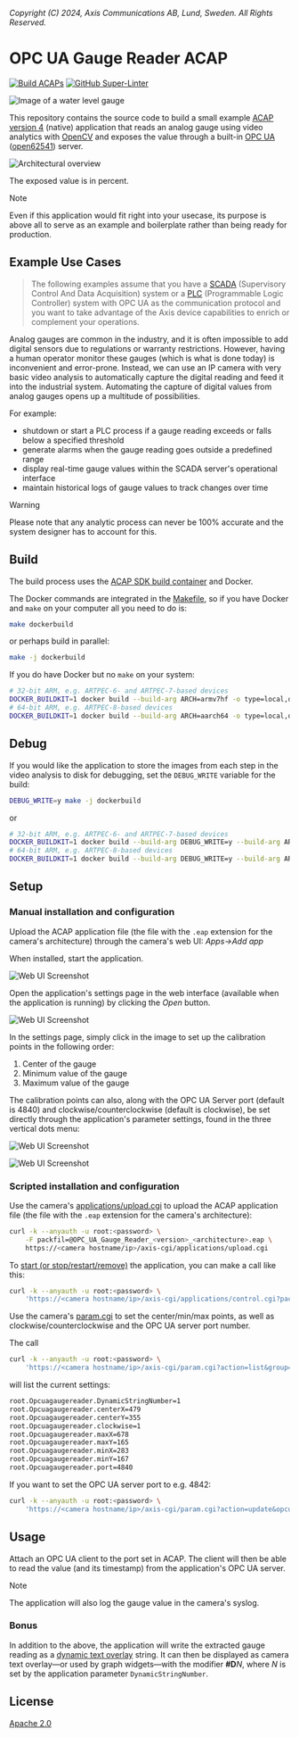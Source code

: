 *Copyright (C) 2024, Axis Communications AB, Lund, Sweden. All Rights Reserved.*

# OPC UA Gauge Reader ACAP

[![Build ACAPs](https://github.com/AxisCommunications/opc-ua-gaugereader-acap/actions/workflows/build.yml/badge.svg)](https://github.com/AxisCommunications/opc-ua-gaugereader-acap/actions/workflows/build.yml)
[![GitHub Super-Linter](https://github.com/AxisCommunications/opc-ua-gaugereader-acap/actions/workflows/super-linter.yml/badge.svg)](https://github.com/AxisCommunications/opc-ua-gaugereader-acap/actions/workflows/super-linter.yml)

![Image of a water level gauge](images/water_level_gauge.jpg)

This repository contains the source code to build a small example
[ACAP version 4](https://axiscommunications.github.io/acap-documentation/)
(native) application that reads an analog gauge using video analytics with
[OpenCV](https://opencv.org/)
and exposes the value through a built-in
[OPC UA](https://en.wikipedia.org/wiki/OPC_Unified_Architecture)
([open62541](https://open62541.org/)) server.

![Architectural overview](images/acap_architecture.svg)

The exposed value is in percent.

> [!NOTE]
> Even if this application would fit right into your usecase, its purpose is
> above all to serve as an example and boilerplate rather than being ready for
> production.

## Example Use Cases

> The following examples assume that you have a [SCADA](https://en.wikipedia.org/wiki/SCADA) (Supervisory
Control And Data Acquisition) system or a [PLC](https://en.wikipedia.org/wiki/Programmable_logic_controller) (Programmable Logic Controller) system with OPC UA as the communication protocol and you want to take advantage of the Axis device capabilities to enrich or complement your operations.

Analog gauges are common in the industry, and it is often impossible to add
digital sensors due to regulations or warranty restrictions. However, having a
human operator monitor these gauges (which is what is done today) is
inconvenient and error-prone. Instead, we can use an IP camera with very basic
video analysis to automatically capture the digital reading and feed it into
the industrial system. Automating the capture of digital values from analog
gauges opens up a multitude of possibilities.

For example:

- shutdown or start a PLC process if a gauge reading exceeds or falls below a specified threshold
- generate alarms when the gauge reading goes outside a predefined range
- display real-time gauge values within the SCADA server's operational interface
- maintain historical logs of gauge values to track changes over time

> [!WARNING]
> Please note that any analytic process can never be 100% accurate and the system designer has to account for this.

## Build

The build process uses the
[ACAP SDK build container](https://hub.docker.com/r/axisecp/acap-sdk)
and Docker.

The Docker commands are integrated in the [Makefile](Makefile), so if you have
Docker and `make` on your computer all you need to do is:

```sh
make dockerbuild
```

or perhaps build in parallel:

```sh
make -j dockerbuild
```

If you do have Docker but no `make` on your system:

```sh
# 32-bit ARM, e.g. ARTPEC-6- and ARTPEC-7-based devices
DOCKER_BUILDKIT=1 docker build --build-arg ARCH=armv7hf -o type=local,dest=. .
# 64-bit ARM, e.g. ARTPEC-8-based devices
DOCKER_BUILDKIT=1 docker build --build-arg ARCH=aarch64 -o type=local,dest=. .
```

## Debug

If you would like the application to store the images from each step in the
video analysis to disk for debugging, set the `DEBUG_WRITE` variable for the
build:

```sh
DEBUG_WRITE=y make -j dockerbuild
```

or

```sh
# 32-bit ARM, e.g. ARTPEC-6- and ARTPEC-7-based devices
DOCKER_BUILDKIT=1 docker build --build-arg DEBUG_WRITE=y --build-arg ARCH=armv7hf -o type=local,dest=. .
# 64-bit ARM, e.g. ARTPEC-8-based devices
DOCKER_BUILDKIT=1 docker build --build-arg DEBUG_WRITE=y --build-arg ARCH=aarch64 -o type=local,dest=. .
```

## Setup

### Manual installation and configuration

Upload the ACAP application file (the file with the `.eap` extension for the
camera's architecture) through the camera's web UI: *Apps->Add app*

When installed, start the application.

![Web UI Screenshot](images/web_ui_open_settings.png)

Open the application's settings page in the web interface (available when the
application is running) by clicking the *Open* button.

![Web UI Screenshot](images/web_ui_settings.png)

In the settings page, simply click in the image to set up the calibration
points in the following order:

1. Center of the gauge
1. Minimum value of the gauge
1. Maximum value of the gauge

The calibration points can also, along with the OPC UA Server port (default is
4840) and clockwise/counterclockwise (default is clockwise), be set directly
through the application's parameter settings, found in the three vertical dots menu:

![Web UI Screenshot](images/web_ui_open_param_settings.png)

![Web UI Screenshot](images/web_ui_param_settings.png)

### Scripted installation and configuration

Use the camera's
[applications/upload.cgi](https://www.axis.com/vapix-library/subjects/t10102231/section/t10036126/display?section=t10036126-t10010609)
to upload the ACAP application file (the file with the `.eap` extension for the
camera's architecture):

```sh
curl -k --anyauth -u root:<password> \
    -F packfil=@OPC_UA_Gauge_Reader_<version>_<architecture>.eap \
    https://<camera hostname/ip>/axis-cgi/applications/upload.cgi
```

To
[start (or stop/restart/remove)](https://www.axis.com/vapix-library/subjects/t10102231/section/t10036126/display?section=t10036126-t10010606)
the application, you can make a call like this:

```sh
curl -k --anyauth -u root:<password> \
    'https://<camera hostname/ip>/axis-cgi/applications/control.cgi?package=opcuagaugereader&action=start'
```

Use the camera's
[param.cgi](https://www.axis.com/vapix-library/subjects/t10175981/section/t10036014/display)
to set the center/min/max points, as well as clockwise/counterclockwise and the
OPC UA server port number.

The call

```sh
curl -k --anyauth -u root:<password> \
    'https://<camera hostname/ip>/axis-cgi/param.cgi?action=list&group=opcuagaugereader'
```

will list the current settings:

```sh
root.Opcuagaugereader.DynamicStringNumber=1
root.Opcuagaugereader.centerX=479
root.Opcuagaugereader.centerY=355
root.Opcuagaugereader.clockwise=1
root.Opcuagaugereader.maxX=678
root.Opcuagaugereader.maxY=165
root.Opcuagaugereader.minX=283
root.Opcuagaugereader.minY=167
root.Opcuagaugereader.port=4840
```

If you want to set the OPC UA server port to e.g. 4842:

```sh
curl -k --anyauth -u root:<password> \
    'https://<camera hostname/ip>/axis-cgi/param.cgi?action=update&opcuagaugereader.port=4842'
```

## Usage

Attach an OPC UA client to the port set in ACAP. The client will then be able
to read the value (and its timestamp) from the application's OPC UA server.

> [!NOTE]
> The application will also log the gauge value in the camera's syslog.

### Bonus

In addition to the above, the application will write the extracted gauge
reading as a
[dynamic text overlay](https://www.axis.com/vapix-library/subjects/t10175981/section/t10007638/display?section=t10007638-t10003585)
string. It can then be displayed as camera text overlay&mdash;or used by graph
widgets&mdash;with the modifier **#D***N*, where *N* is set by the application
parameter `DynamicStringNumber`.

## License

[Apache 2.0](LICENSE)
